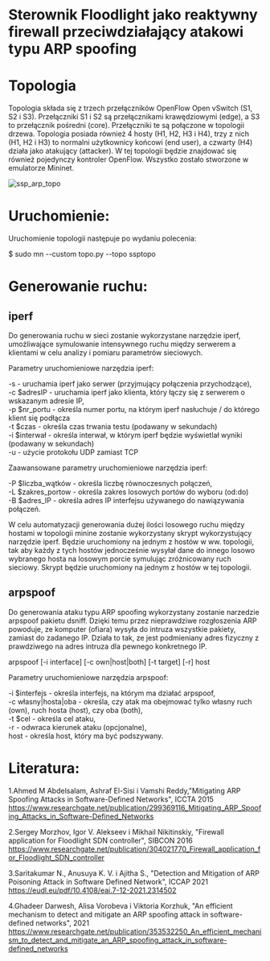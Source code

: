 # Sterownik Floodlight jako reaktywny firewall przeciwdziałający atakowi typu ARP spoofing

# Topologia
Topologia składa się z trzech przełączników OpenFlow Open vSwitch (S1, S2 i S3). Przełączniki S1 i S2 są przełącznikami krawędziowymi (edge), a S3 to przełącznik pośredni (core). Przełączniki te są połączone w topologii drzewa. Topologia posiada również 4 hosty (H1, H2, H3 i H4), trzy z nich (H1, H2 i H3) to normalni użytkownicy końcowi (end user), a czwarty (H4) działa jako atakujący (attacker). W tej topologii będzie znajdować się również pojedynczy kontroler OpenFlow. Wszystko zostało stworzone w emulatorze Mininet.

![ssp_arp_topo](https://github.com/Jan943/ssp-arp-spoofing/assets/46823541/f2ac8693-2e20-471a-aa29-7a183860b9b3)

# Uruchomienie:
Uruchomienie topologii następuje po wydaniu polecenia:

$ sudo mn --custom topo.py --topo ssptopo 

# Generowanie ruchu:
## iperf
Do generowania ruchu w sieci zostanie wykorzystane narzędzie  iperf, umożliwające symulowanie intensywnego ruchu między serwerem a klientami w celu analizy i pomiaru parametrów sieciowych. 

Parametry uruchomieniowe narzędzia iperf:

-s - uruchamia iperf jako serwer (przyjmujący połączenia przychodzące),  
-c $adresIP - uruchamia iperf jako klienta, który łączy się z serwerem o wskazanym adresie IP,  
-p $nr_portu - określa numer portu, na którym iperf nasłuchuje / do którego klient się podłącza  
-t $czas - określa czas trwania testu (podawany w sekundach)  
-i $interwał - określa interwał, w którym iperf będzie wyświetlał wyniki (podawany w sekundach)  
-u - użycie protokołu UDP zamiast TCP  

Zaawansowane parametry uruchomieniowe narzędzia iperf:

-P $liczba_wątków - określa liczbę równoczesnych połączeń,  
-L $zakres_portow - określa zakres losowych portów do wyboru (od:do)  
-B $adres_IP - określa adres IP interfejsu używanego do nawiązywania połączeń.  

 W celu automatyzacji generowania dużej ilości losowego ruchu między hostami w topologii minine zostanie wykorzystany skrypt wykorzystujący narzędzie iperf. Będzie uruchomiony na jednym z hostów w ww. topologii, tak aby każdy z tych hostów jednocześnie wysyłał dane do innego losowo wybranego hosta na losowym porcie symulując zróżnicowany ruch sieciowy. Skrypt będzie uruchomiony na jednym z hostów w tej topologii. 

## arpspoof

Do generowania ataku typu ARP spoofing wykorzystany zostanie narzedzie arpspoof pakietu dsniff. Dzięki temu przez nieprawdziwe rozgłoszenia ARP powoduje, ze komputer (ofiara) wysyła do intruza wszystkie pakiety, zamiast do zadanego IP. Działa to tak, ze jest podmieniany adres fizyczny z prawdziwego na adres intruza dla pewnego konkretnego IP.

arpspoof [-i interface] [-c own|host|both] [-t target] [-r] host

Parametry uruchomieniowe narzędzia arpspoof:

-i $interfejs - określa interfejs, na którym ma działać arpspoof,  
-c własny|hosta|oba - określa, czy atak ma obejmować tylko własny ruch (own), ruch hosta (host), czy oba (both),  
-t $cel - określa cel ataku,  
-r - odwraca kierunek ataku (opcjonalne),  
host - określa host, który ma być podszywany.

# Literatura:
1.Ahmed M Abdelsalam, Ashraf El-Sisi i Vamshi Reddy,"Mitigating ARP Spoofing Attacks in Software-Defined Networks", ICCTA 2015
https://www.researchgate.net/publication/299369116_Mitigating_ARP_Spoofing_Attacks_in_Software-Defined_Networks

2.Sergey Morzhov, Igor V. Alekseev i Mikhail Nikitinskiy, "Firewall application for Floodlight SDN controller", SIBCON 2016
https://www.researchgate.net/publication/304021770_Firewall_application_for_Floodlight_SDN_controller

3.Saritakumar N., Anusuya K. V. i Ajitha S., "Detection and Mitigation of ARP Poisoning Attack in Software Defined Network", ICCAP 2021
https://eudl.eu/pdf/10.4108/eai.7-12-2021.2314502

4.Ghadeer Darwesh, Alisa Vorobeva i Viktoria Korzhuk, "An efficient mechanism to detect and mitigate an ARP spoofing attack in software-defined networks", 2021
https://www.researchgate.net/publication/353532250_An_efficient_mechanism_to_detect_and_mitigate_an_ARP_spoofing_attack_in_software-defined_networks
